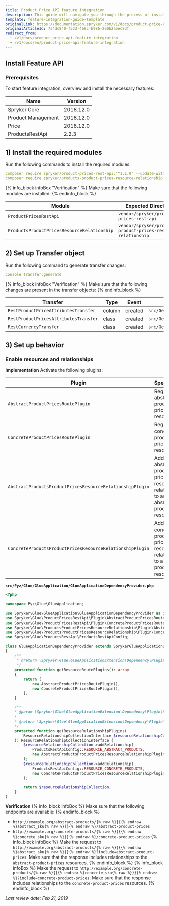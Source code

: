 ```yaml
---
title: Product Price API feature integration
description: This guide will navigate you through the process of installing and configuring the Product Price API feature in Spryker OS.
template: feature-integration-guide-template
originalLink: https://documentation.spryker.com/v1/docs/product-price-api-feature-integration
originalArticleId: 734dc840-f523-469c-b986-2e0b2a5ec83f
redirect_from:
  - /v1/docs/product-price-api-feature-integration
  - /v1/docs/en/product-price-api-feature-integration
---
```


## Install Feature API
### Prerequisites
To start feature integration, overview and install the necessary features:

| Name | Version |
| --- | --- |
| Spryker Core | 2018.12.0 |
| Product Management | 2018.12.0 |
| Price | 2018.12.0 |
| ProductsRestApi | 2.2.3 |

## 1) Install the required modules

Run the following commands to install the required modules:
```yaml
composer require spryker/product-prices-rest-api:"^1.1.0" --update-with-dependencies
composer require spryker/products-product-prices-resource-relationship:"^1.0.0" --update-with-dependencies
```

{% info_block infoBox "Verification" %}
Make sure that the following modules are installed:
{% endinfo_block %}

| Module | Expected Directory |
| --- | --- |
| `ProductPricesRestApi` | `vendor/spryker/product-prices-rest-api` |
|`ProductsProductPricesResourceRelationship`|`vendor/spryker/products-product-prices-resource-relationship`|

## 2) Set up Transfer object

Run the following command to generate transfer changes:
```yaml
console transfer:generate
```

{% info_block infoBox "Verification" %}
Make sure that the following changes are present in the transfer objects:
{% endinfo_block %}

| Transfer |Type  | Event | Path |
| --- | --- | --- | --- |
| `RestProductPriceAttributesTransfer` | column | created | `src/Generated/Shared/Transfer/RestProductPriceAttributesTransfer` |
| `RestProductPricesAttributesTransfer` | class | created | `src/Generated/Shared/Transfer/RestProductPricesAttributesTransfer` |
| `RestCurrencyTransfer` | class | created | `src/Generated/Shared/Transfer/RestCurrencyTransfer` |

## 3) Set up behavior
### Enable resources and relationships
**Implementation**
Activate the following plugins:

| Plugin | Specification | Prerequisites | Namespace |
| --- | --- | --- | --- |
| `AbstractProductPricesRoutePlugin` | Registers an abstract product prices resource. | None | `Spryker\Glue\ProductPricesRestApi\Plugin` |
| `ConcreteProductPricesRoutePlugin` | Registers a concrete product prices resource. | None | `Spryker\Glue\ProductPricesRestApi\Plugin` |
| `AbstractProductsProductPricesResourceRelationshipPlugin` | Adds an abstract product prices resource as a relationship to an abstract product resource. | None | `Spryker\Glue\ProductsProductPricesResourceRelationship\Plugin` |
| `ConcreteProductsProductPricesResourceRelationshipPlugin` | Adds a concrete product prices resource as a relationship to a concrete product resource. | None | `Spryker\Glue\ProductsProductPricesResourceRelationship\Plugin` |

**`src/Pyz/Glue/GlueApplication/GlueApplicationDependencyProvider.php`**
```php
<?php
 
namespace Pyz\Glue\GlueApplication;
 
use Spryker\Glue\GlueApplication\GlueApplicationDependencyProvider as SprykerGlueApplicationDependencyProvider;
use Spryker\Glue\ProductPricesRestApi\Plugin\AbstractProductPricesRoutePlugin;
use Spryker\Glue\ProductPricesRestApi\Plugin\ConcreteProductPricesRoutePlugin;
use Spryker\Glue\ProductsProductPricesResourceRelationship\Plugin\AbstractProductsProductPricesResourceRelationshipPlugin;
use Spryker\Glue\ProductsProductPricesResourceRelationship\Plugin\ConcreteProductsProductPricesResourceRelationshipPlugin;
use Spryker\Glue\ProductsRestApi\ProductsRestApiConfig;
 
class GlueApplicationDependencyProvider extends SprykerGlueApplicationDependencyProvider
{
    /**
     * @return \Spryker\Glue\GlueApplicationExtension\Dependency\Plugin\ResourceRoutePluginInterface[]
     */
    protected function getResourceRoutePlugins(): array
    {
        return [
            new AbstractProductPricesRoutePlugin(),
            new ConcreteProductPricesRoutePlugin(),
        ];
    }
 
    /**
    * @param \Spryker\Glue\GlueApplicationExtension\Dependency\Plugin\ResourceRelationshipCollectionInterface $resourceRelationshipCollection
    *
    * @return \Spryker\Glue\GlueApplicationExtension\Dependency\Plugin\ResourceRelationshipCollectionInterface
    */
    protected function getResourceRelationshipPlugins(
        ResourceRelationshipCollectionInterface $resourceRelationshipCollection
    ): ResourceRelationshipCollectionInterface {
        $resourceRelationshipCollection->addRelationship(
            ProductsRestApiConfig::RESOURCE_ABSTRACT_PRODUCTS,
            new AbstractProductsProductPricesResourceRelationshipPlugin()
        );
        $resourceRelationshipCollection->addRelationship(
            ProductsRestApiConfig::RESOURCE_CONCRETE_PRODUCTS,
            new ConcreteProductsProductPricesResourceRelationshipPlugin()
        );
 
        return $resourceRelationshipCollection;
    }
}
```

**Verification**
{% info_block infoBox %}
Make sure that the following endpoints are available:
{% endinfo_block %}

* `http://example.org/abstract-products/{% raw %}{{{% endraw %}abstract_sku{% raw %}}}{% endraw %}/abstract-product-prices` 
* `http://example.org/concrete-products/{% raw %}{{{% endraw %}concrete_sku{% raw %}}}{% endraw %}/concrete-product-prices` 
{% info_block infoBox %}
Make the request to `http://example.org/abstract-products/{% raw %}{{{% endraw %}abstract_sku{% raw %}}}{% endraw %}?include=abstract-product-prices`. Make sure that the response includes relationships to the `abstract-product-prices` resources. 
{% endinfo_block %}
{% info_block infoBox %}
Make the request to `http://example.org/concrete-products/{% raw %}{{{% endraw %}concrete_sku{% raw %}}}{% endraw %}?include=concrete-product-prices`. Make sure that the response includes relationships to the `concrete-product-prices` resources.
{% endinfo_block %}

_Last review date: Feb 21, 2019_
